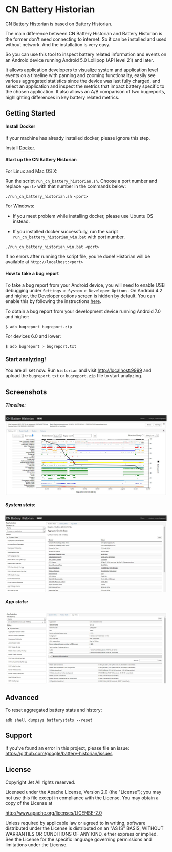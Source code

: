 # CN Battery Historian

CN Battery Historian is based on Battery Historian.

The main difference between CN Battery Historian and Battery Historian is the former don't need connecting to internet. So it can be installed and used without network. And the installation is very easy. 

So you can use this tool to inspect battery related information and events on an Android device running Android 5.0 Lollipop (API level 21) and later.

It allows application developers to visualize system and application level events on a timeline with panning and zooming functionality, easily see various aggregated statistics since the device was last fully charged, and select an application and inspect the metrics that impact battery specific to the chosen application. It also allows an A/B comparison of two bugreports, highlighting differences in key battery related metrics.

## Getting Started

#### Install Docker

If your machine has already installed docker, please ignore this step.

Install [Docker](<https://docs.docker.com/engine/installation/>).

#### Start up the CN Battery Historian

For Linux and Mac OS X:

Run the script `run_cn_battery_historian.sh`. Choose a port number and replace `<port>` with
that number in the commands below:

```
./run_cn_battery_historian.sh <port>
```

For Windows:

* If you meet problem while installing docker, please use Ubuntu OS instead.

* If you installed docker successfully, run the script `run_cn_battery_historian_win.bat` with port number.

```
./run_cn_battery_historian_win.bat <port>
```

If no errors after running the script file, you're done! Historian will be available at
  `http://localhost:<port>`

#### How to take a bug report

To take a bug report from your Android device, you will need to enable USB debugging under `Settings > System > Developer Options`. On Android 4.2 and higher, the Developer options screen is hidden by default. You can enable this by following the instructions [here](<http://developer.android.com/tools/help/adb.html#Enabling>).

To obtain a bug report from your development device running Android 7.0 and
higher:

```
$ adb bugreport bugreport.zip
```

For devices 6.0 and lower:

```
$ adb bugreport > bugreport.txt
```

### Start analyzing!

You are all set now. Run `historian` and visit <http://localhost:9999> and
upload the `bugreport.txt` or `bugreport.zip` file to start analyzing.

## Screenshots

##### Timeline:

![Timeline](/screenshots/preview.jpg "Timeline Visualization")

##### System stats:

![System](/screenshots/system.jpg "Aggregated System statistics since the device was last fully charged")

##### App stats:

![App](/screenshots/app.jpg "Application specific statistics")

## Advanced

To reset aggregated battery stats and history:

```
adb shell dumpsys batterystats --reset
```

## Support

If you've found an error in this project, please file an issue:
<https://github.com/google/battery-historian/issues>

## License

Copyright Jet All rights reserved.

Licensed under the Apache License, Version 2.0 (the "License");
you may not use this file except in compliance with the License.
You may obtain a copy of the License at

  <http://www.apache.org/licenses/LICENSE-2.0>

Unless required by applicable law or agreed to in writing, software
distributed under the License is distributed on an "AS IS" BASIS, WITHOUT
WARRANTIES OR CONDITIONS OF ANY KIND, either express or implied.  See the
License for the specific language governing permissions and limitations under
the License.
